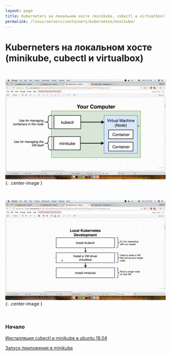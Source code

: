 ```yaml
---
layout: page
title: Kuberneters на локальном хосте (minikube, cubectl и virtualbox)
permalink: /linux/servers/containers/kubernetes/minikube/
---
```


# Kuberneters на локальном хосте (minikube, cubectl и virtualbox)

<br/>

![your computer](/img/linux/servers/containers/kubernetes/your-computer.png "your computer"){: .center-image }

<br/>

![Local Kubernetes Development](/img/linux/servers/containers/kubernetes/local-kubernetes-development.png "Local Kubernetes Development"){: .center-image }

<br/>

### Начало

[Инсталляция cubectl и minikube в ubuntu 18.04](/linux/servers/containers/kubernetes/minikube/cubect-minikube-installation/)

[Запуск приложения в minikube](/linux/servers/containers/kubernetes/minikube/run-application/)
